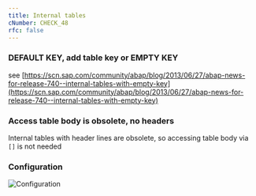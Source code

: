 ```yaml
---
title: Internal tables
cNumber: CHECK_48
rfc: false
---
```


### DEFAULT KEY, add table key or EMPTY KEY

see [https://scn.sap.com/community/abap/blog/2013/06/27/abap-news-for-release-740--internal-tables-with-empty-key](https://scn.sap.com/community/abap/blog/2013/06/27/abap-news-for-release-740--internal-tables-with-empty-key)

### Access table body is obsolete, no headers

Internal tables with header lines are obsolete, so accessing table body via `[]` is not needed

### Configuration
![Configuration](/img/default_conf.png)